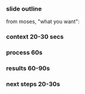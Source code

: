 ### slide outline

from moses, "what you want":

### context 20-30 secs

### process 60s

### results 60-90s

### next steps 20-30s